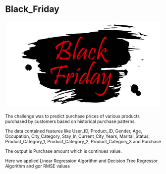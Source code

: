 # Black_Friday
![](black.jpg)

The challenge was to predict purchase prices of various products purchased by customers based on historical purchase patterns.

The data contained features like User_ID,	Product_ID,	Gender,	Age,	Occupation,	City_Category,	Stay_In_Current_City_Years,	Marital_Status,	Product_Category_1,	Product_Category_2,	Product_Category_3	and Purchase

The output is Purchase amount which is continues value.

Here we applied Linear Regression Algorithm and Decision Tree Regressor Algorithm and gor RMSE values 

